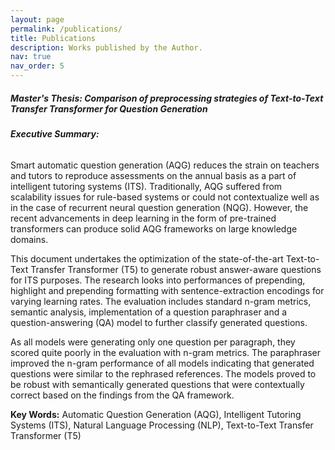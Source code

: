 ```yaml
---
layout: page
permalink: /publications/
title: Publications
description: Works published by the Author.
nav: true
nav_order: 5
---
```


##### **Master's Thesis: Comparison of preprocessing strategies of Text-to-Text Transfer Transformer for Question Generation** <br/>


###### **Executive Summary:**<br/>


Smart automatic question generation (AQG) reduces the strain on teachers and tutors to reproduce assessments on the annual basis as a part of intelligent tutoring systems (ITS). Traditionally, AQG suffered from scalability issues for rule-based systems or could not contextualize well as in the case of recurrent neural question generation (NQG). However, the recent advancements in deep learning in the form of pre-trained transformers can produce solid AQG frameworks on large knowledge domains.

This document undertakes the optimization of the state-of-the-art Text-to-Text Transfer Transformer (T5) to generate robust answer-aware questions for ITS purposes. The research looks into performances of prepending, highlight and prepending formatting with sentence-extraction encodings for varying learning rates. The evaluation includes standard n-gram metrics, semantic analysis, implementation of a question paraphraser and a question-answering (QA) model to further classify generated questions.

As all models were generating only one question per paragraph, they scored quite poorly in the evaluation with n-gram metrics. The paraphraser improved the n-gram performance of all models indicating that generated questions were similar to the rephrased references. The models proved to be robust with semantically generated questions that were contextually correct based on the findings from the QA framework.

**Key Words:** Automatic Question Generation (AQG), Intelligent Tutoring Systems (ITS), Natural Language Processing (NLP), Text-to-Text Transfer Transformer (T5) 
